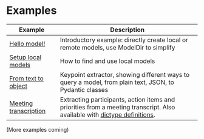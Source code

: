 # Examples


| Example  | Description |
| -------- | ----------- |
| [Hello model!](hello_model/readme.md) | Introductory example: directly create local or remote models, use ModelDir to simplify |
| [Setup local models](setup_local_models/readme.md) | How to find and use local models |
| [From text to object](from_text_to_object/readme.md) | Keypoint extractor, showing different ways to query a model, from plain text, JSON, to Pydantic classes |
| [Meeting transcription](meeting/readme.md) | Extracting participants, action items and priorities from a meeting transcript. Also available with [dictype definitions](meeting/readme_dictype.md).

(More examples coming)
